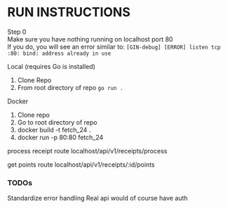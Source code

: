 # RUN INSTRUCTIONS
Step 0  
Make sure you have nothing running on localhost port 80  
If you do, you will see an error similar to:
```[GIN-debug] [ERROR] listen tcp :80: bind: address already in use```

<!-- this needs update - once we add packages -->
Local (requires Go is installed)
1. Clone Repo
2. From root directory of repo `go run .`

Docker
1. Clone repo 
2. Go to root directory of repo
3. docker build -t fetch_24 .
4. docker run -p 80:80 fetch_24

process receipt route
localhost/api/v1/receipts/process

get points route
localhost/api/v1/receipts/:id/points

### TODOs
Standardize error handling 
Real api would of course have auth



